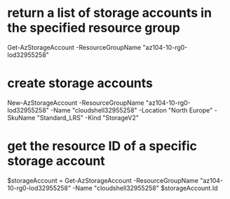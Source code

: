 # return a list of storage accounts in the specified resource group
Get-AzStorageAccount -ResourceGroupName "az104-10-rg0-lod32955258"

# create storage accounts
New-AzStorageAccount -ResourceGroupName "az104-10-rg0-lod32955258" -Name "cloudshell32955258" -Location "North Europe" -SkuName "Standard_LRS" -Kind "StorageV2"

# get the resource ID of a specific storage account
$storageAccount = Get-AzStorageAccount -ResourceGroupName "az104-10-rg0-lod32955258" -Name "cloudshell32955258"
$storageAccount.Id


